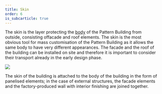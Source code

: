 ```yaml
---
title: Skin
order: 6
is_subcarticle: true
---
```

The skin is the layer protecting the [body](/docs/body/) of the Pattern Building from outside, consisting offacade and roof elements. The skin is the most obvious tool for mass customisation of the Pattern Building as it allows the same body to have very different appearances. The facade and the roof of the building can be installed on site and therefore it is important to consider their transport already in the early design phase.

![](https://res.cloudinary.com/patternbuildings/image/upload/v1595347446/docs/PatternBuilding_Skin_zpa4lb.jpg)

The skin of the building is attached to the body of the building in the form of panelised elements; in the case of external structures, the facade elements and the factory-produced wall with interior finishing are joined together.